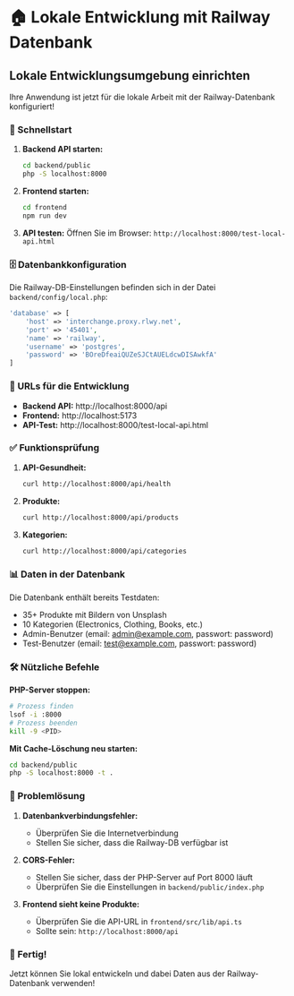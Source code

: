 # 🏠 Lokale Entwicklung mit Railway Datenbank

## Lokale Entwicklungsumgebung einrichten

Ihre Anwendung ist jetzt für die lokale Arbeit mit der Railway-Datenbank konfiguriert!

### 🚀 Schnellstart

1. **Backend API starten:**

   ```bash
   cd backend/public
   php -S localhost:8000
   ```

2. **Frontend starten:**

   ```bash
   cd frontend
   npm run dev
   ```

3. **API testen:**
   Öffnen Sie im Browser: `http://localhost:8000/test-local-api.html`

### 🗄️ Datenbankkonfiguration

Die Railway-DB-Einstellungen befinden sich in der Datei `backend/config/local.php`:

```php
'database' => [
    'host' => 'interchange.proxy.rlwy.net',
    'port' => '45401',
    'name' => 'railway',
    'username' => 'postgres',
    'password' => 'BOreDfeaiQUZeSJCtAUELdcwDISAwkfA'
]
```

### 🔗 URLs für die Entwicklung

- **Backend API:** http://localhost:8000/api
- **Frontend:** http://localhost:5173
- **API-Test:** http://localhost:8000/test-local-api.html

### ✅ Funktionsprüfung

1. **API-Gesundheit:**

   ```bash
   curl http://localhost:8000/api/health
   ```

2. **Produkte:**

   ```bash
   curl http://localhost:8000/api/products
   ```

3. **Kategorien:**
   ```bash
   curl http://localhost:8000/api/categories
   ```

### 📊 Daten in der Datenbank

Die Datenbank enthält bereits Testdaten:

- 35+ Produkte mit Bildern von Unsplash
- 10 Kategorien (Electronics, Clothing, Books, etc.)
- Admin-Benutzer (email: admin@example.com, passwort: password)
- Test-Benutzer (email: test@example.com, passwort: password)

### 🛠️ Nützliche Befehle

**PHP-Server stoppen:**

```bash
# Prozess finden
lsof -i :8000
# Prozess beenden
kill -9 <PID>
```

**Mit Cache-Löschung neu starten:**

```bash
cd backend/public
php -S localhost:8000 -t .
```

### 🐛 Problemlösung

1. **Datenbankverbindungsfehler:**

   - Überprüfen Sie die Internetverbindung
   - Stellen Sie sicher, dass die Railway-DB verfügbar ist

2. **CORS-Fehler:**

   - Stellen Sie sicher, dass der PHP-Server auf Port 8000 läuft
   - Überprüfen Sie die Einstellungen in `backend/public/index.php`

3. **Frontend sieht keine Produkte:**
   - Überprüfen Sie die API-URL in `frontend/src/lib/api.ts`
   - Sollte sein: `http://localhost:8000/api`

### 🎯 Fertig!

Jetzt können Sie lokal entwickeln und dabei Daten aus der Railway-Datenbank verwenden!
